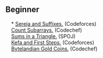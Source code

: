 ## Beginner

&nbsp;&nbsp;&nbsp; * [Sereja and Suffixes.](http://codeforces.com/problemset/problem/368/B) (Codeforces) \
&nbsp;&nbsp;&nbsp; [Count Subarrays.](https://www.codechef.com/problems/SUBINC) (Codechef) \
&nbsp;&nbsp;&nbsp; [Sums in a Triangle.](http://www.spoj.com/problems/SUMITR/) (SPOJ) \
&nbsp;&nbsp;&nbsp; [Kefa and First Steps.](http://codeforces.com/problemset/problem/580/A) (Codeforces) \
&nbsp;&nbsp;&nbsp; [Bytelandian Gold Coins.](https://www.codechef.com/problems/COINS) (Codechef)
